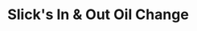 ---
title: "Slick's In & Out Oil Change"
url: /knoxville/slicks-in-and-out-oil-change/
shop: car repair
---